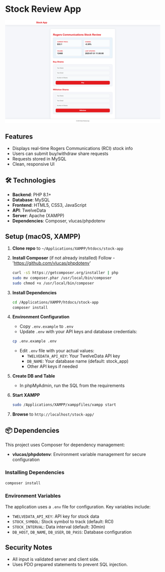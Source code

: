 # Stock Review App

![Stock Review App](./assets/images/stock-app.png)


## Features

- Displays real-time Rogers Communications (RCI) stock info
- Users can submit buy/withdraw share requests
- Requests stored in MySQL
- Clean, responsive UI
  
## 🛠️ Technologies

- **Backend**: PHP 8.1+
- **Database**: MySQL
- **Frontend**: HTML5, CSS3, JavaScript
- **API**: TwelveData
- **Server**: Apache (XAMPP)
- **Dependencies**: Composer, vlucas/phpdotenv

## Setup (macOS, XAMPP)

1. **Clone repo** to `~/Applications/XAMPP/htdocs/stock-app`

2. **Install Composer** (if not already installed) Follow - 'https://github.com/vlucas/phpdotenv'
   ```bash
   curl -sS https://getcomposer.org/installer | php
   sudo mv composer.phar /usr/local/bin/composer
   sudo chmod +x /usr/local/bin/composer
   ```

3. **Install Dependencies**
   ```bash
   cd /Applications/XAMPP/htdocs/stock-app
   composer install
   ```

4. **Environment Configuration**
   - Copy `.env.example` to `.env`
   - Update `.env` with your API keys and database credentials:
   ```bash
   cp .env.example .env
   ```
   - Edit `.env` file with your actual values:
     - `TWELVEDATA_API_KEY`: Your TwelveData API key
     - `DB_NAME`: Your database name (default: stock_app)
     - Other API keys if needed

5. **Create DB and Table**  
   - In phpMyAdmin, run the SQL from the requirements

6. **Start XAMPP** 
   ```bash
   sudo /Applications/XAMPP/xamppfiles/xampp start
   ```

7. **Browse** to `http://localhost/stock-app/`

## 📦 Dependencies

This project uses Composer for dependency management:

- **vlucas/phpdotenv**: Environment variable management for secure configuration

### Installing Dependencies
```bash
composer install
```

### Environment Variables
The application uses a `.env` file for configuration. Key variables include:

- `TWELVEDATA_API_KEY`: API key for stock data
- `STOCK_SYMBOL`: Stock symbol to track (default: RCI)
- `STOCK_INTERVAL`: Data interval (default: 30min)
- `DB_HOST`, `DB_NAME`, `DB_USER`, `DB_PASS`: Database configuration

## Security Notes

- All input is validated server and client side.
- Uses PDO prepared statements to prevent SQL injection.

